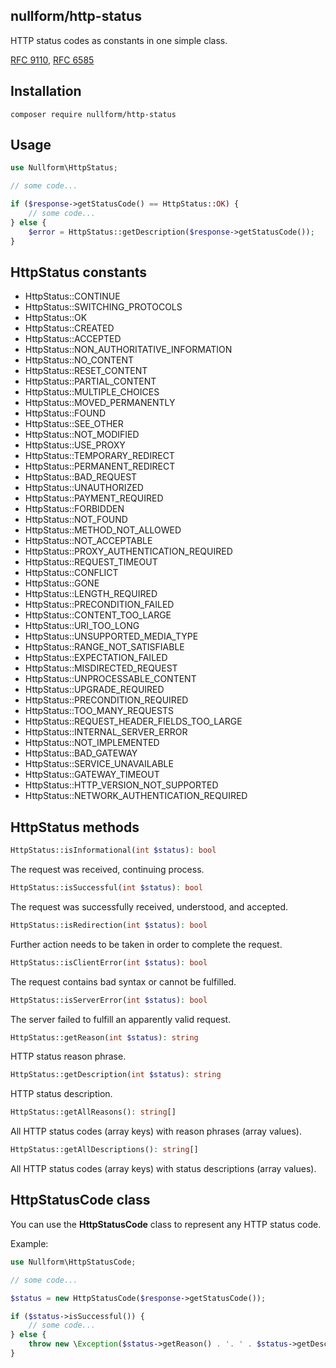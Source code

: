 ## nullform/http-status

HTTP status codes as constants in one simple class.

[RFC 9110](https://www.rfc-editor.org/rfc/rfc9110),
[RFC 6585](https://www.rfc-editor.org/rfc/rfc6585)

## Installation

```
composer require nullform/http-status
```

## Usage

```php
use Nullform\HttpStatus;

// some code...

if ($response->getStatusCode() == HttpStatus::OK) {
    // some code...
} else {
    $error = HttpStatus::getDescription($response->getStatusCode());
}
```

## HttpStatus constants

- HttpStatus::CONTINUE
- HttpStatus::SWITCHING_PROTOCOLS
- HttpStatus::OK
- HttpStatus::CREATED
- HttpStatus::ACCEPTED
- HttpStatus::NON_AUTHORITATIVE_INFORMATION
- HttpStatus::NO_CONTENT
- HttpStatus::RESET_CONTENT
- HttpStatus::PARTIAL_CONTENT
- HttpStatus::MULTIPLE_CHOICES
- HttpStatus::MOVED_PERMANENTLY
- HttpStatus::FOUND
- HttpStatus::SEE_OTHER
- HttpStatus::NOT_MODIFIED
- HttpStatus::USE_PROXY
- HttpStatus::TEMPORARY_REDIRECT
- HttpStatus::PERMANENT_REDIRECT
- HttpStatus::BAD_REQUEST
- HttpStatus::UNAUTHORIZED
- HttpStatus::PAYMENT_REQUIRED
- HttpStatus::FORBIDDEN
- HttpStatus::NOT_FOUND
- HttpStatus::METHOD_NOT_ALLOWED
- HttpStatus::NOT_ACCEPTABLE
- HttpStatus::PROXY_AUTHENTICATION_REQUIRED
- HttpStatus::REQUEST_TIMEOUT
- HttpStatus::CONFLICT
- HttpStatus::GONE
- HttpStatus::LENGTH_REQUIRED
- HttpStatus::PRECONDITION_FAILED
- HttpStatus::CONTENT_TOO_LARGE
- HttpStatus::URI_TOO_LONG
- HttpStatus::UNSUPPORTED_MEDIA_TYPE
- HttpStatus::RANGE_NOT_SATISFIABLE
- HttpStatus::EXPECTATION_FAILED
- HttpStatus::MISDIRECTED_REQUEST
- HttpStatus::UNPROCESSABLE_CONTENT
- HttpStatus::UPGRADE_REQUIRED
- HttpStatus::PRECONDITION_REQUIRED
- HttpStatus::TOO_MANY_REQUESTS
- HttpStatus::REQUEST_HEADER_FIELDS_TOO_LARGE
- HttpStatus::INTERNAL_SERVER_ERROR
- HttpStatus::NOT_IMPLEMENTED
- HttpStatus::BAD_GATEWAY
- HttpStatus::SERVICE_UNAVAILABLE
- HttpStatus::GATEWAY_TIMEOUT
- HttpStatus::HTTP_VERSION_NOT_SUPPORTED
- HttpStatus::NETWORK_AUTHENTICATION_REQUIRED

## HttpStatus methods

```php
HttpStatus::isInformational(int $status): bool
```

The request was received, continuing process.

```php
HttpStatus::isSuccessful(int $status): bool
```

The request was successfully received, understood, and accepted.

```php
HttpStatus::isRedirection(int $status): bool
```

Further action needs to be taken in order to complete the request.

```php
HttpStatus::isClientError(int $status): bool
```

The request contains bad syntax or cannot be fulfilled.

```php
HttpStatus::isServerError(int $status): bool
```

The server failed to fulfill an apparently valid request.

```php
HttpStatus::getReason(int $status): string
```

HTTP status reason phrase.

```php
HttpStatus::getDescription(int $status): string
```

HTTP status description.

```php
HttpStatus::getAllReasons(): string[]
```

All HTTP status codes (array keys) with reason phrases (array values).

```php
HttpStatus::getAllDescriptions(): string[]
```

All HTTP status codes (array keys) with status descriptions (array values).

## HttpStatusCode class

You can use the **HttpStatusCode** class to represent any HTTP status code.

Example:

```php
use Nullform\HttpStatusCode;

// some code...

$status = new HttpStatusCode($response->getStatusCode());

if ($status->isSuccessful()) {
    // some code...
} else {
    throw new \Exception($status->getReason() . '. ' . $status->getDescription());
}
```
